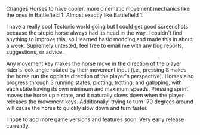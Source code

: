 Changes Horses to have cooler, more cinematic movement mechanics like the ones in Battlefield 1. Almost exactly like Battlefield 1.

I have a really cool Tectonic world going but I could get good screenshots because the stupid horse always had its head in the way. I couldn't find anything to improve this, so I learned basic modding and made this in about a week. Supremely untested, feel free to email me with any bug reports, suggestions, or advice.

Any movement key makes the horse move in the direction of the player rider's look angle rotated by their movement input (i.e., pressing S makes the horse run the oppisite direction of the player's perspective). 
Horses also progress through 3 running states, plotting, trotting, and galloping, with each state having its own minimum and maximum speeds. Pressing sprint moves the horse up a state, and it naturally slows down when the player releases the movement keys. 
Additionally, trying to turn 170 degrees around will cause the horse to quickly slow down and turn faster.

I hope to add more game versions and features soon. Very early release currently.
